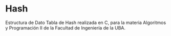 # Hash
Estructura de Dato Tabla de Hash realizada en C, para la materia  Algoritmos y Programación II de la Facultad de Ingeniería de la UBA.
